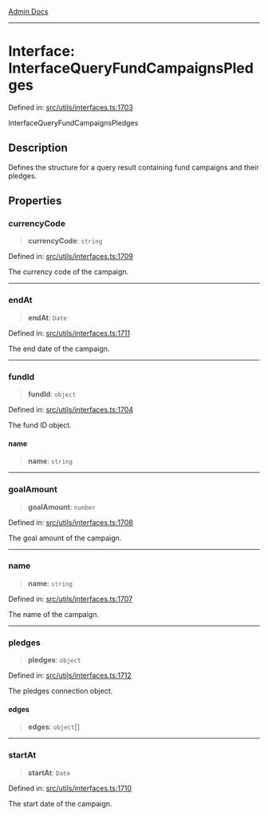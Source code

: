 [Admin Docs](/)

***

# Interface: InterfaceQueryFundCampaignsPledges

Defined in: [src/utils/interfaces.ts:1703](https://github.com/PalisadoesFoundation/talawa-admin/blob/main/src/utils/interfaces.ts#L1703)

InterfaceQueryFundCampaignsPledges

## Description

Defines the structure for a query result containing fund campaigns and their pledges.

## Properties

### currencyCode

> **currencyCode**: `string`

Defined in: [src/utils/interfaces.ts:1709](https://github.com/PalisadoesFoundation/talawa-admin/blob/main/src/utils/interfaces.ts#L1709)

The currency code of the campaign.

***

### endAt

> **endAt**: `Date`

Defined in: [src/utils/interfaces.ts:1711](https://github.com/PalisadoesFoundation/talawa-admin/blob/main/src/utils/interfaces.ts#L1711)

The end date of the campaign.

***

### fundId

> **fundId**: `object`

Defined in: [src/utils/interfaces.ts:1704](https://github.com/PalisadoesFoundation/talawa-admin/blob/main/src/utils/interfaces.ts#L1704)

The fund ID object.

#### name

> **name**: `string`

***

### goalAmount

> **goalAmount**: `number`

Defined in: [src/utils/interfaces.ts:1708](https://github.com/PalisadoesFoundation/talawa-admin/blob/main/src/utils/interfaces.ts#L1708)

The goal amount of the campaign.

***

### name

> **name**: `string`

Defined in: [src/utils/interfaces.ts:1707](https://github.com/PalisadoesFoundation/talawa-admin/blob/main/src/utils/interfaces.ts#L1707)

The name of the campaign.

***

### pledges

> **pledges**: `object`

Defined in: [src/utils/interfaces.ts:1712](https://github.com/PalisadoesFoundation/talawa-admin/blob/main/src/utils/interfaces.ts#L1712)

The pledges connection object.

#### edges

> **edges**: `object`[]

***

### startAt

> **startAt**: `Date`

Defined in: [src/utils/interfaces.ts:1710](https://github.com/PalisadoesFoundation/talawa-admin/blob/main/src/utils/interfaces.ts#L1710)

The start date of the campaign.
